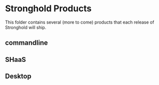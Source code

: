 # Stronghold Products

This folder contains several (more to come) products that each release of Stronghold will ship.

## commandline

## SHaaS

## Desktop
